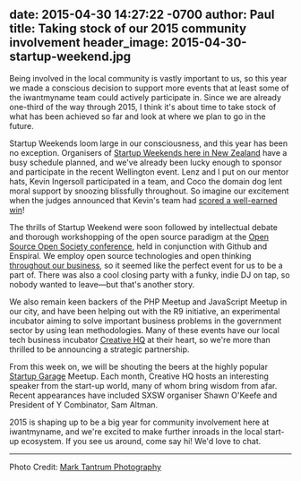 date: 2015-04-30 14:27:22 -0700
author: Paul
title: Taking stock of our 2015 community involvement
header_image: 2015-04-30-startup-weekend.jpg
----

<!-- excerpt -->

Being involved in the local community is vastly important to us, so this year we made a conscious decision to support more events that at least some of the iwantmyname team could actively participate in. Since we are already one-third of the way through 2015, I think it's about time to take stock of what has been achieved so far and look at where we plan to go in the future.

<!-- /excerpt -->

Startup Weekends loom large in our consciousness, and this year has been no exception. Organisers of [Startup Weekends here in New Zealand](http://www.startupweekend.co.nz/) have a busy schedule planned, and we've already been lucky enough to sponsor and participate in the recent Wellington event. Lenz and I put on our mentor hats, Kevin Ingersoll participated in a team, and Coco the domain dog lent moral support by snoozing blissfully throughout. So imagine our excitement when the judges announced that Kevin's team had [scored a well-earned win](https://twitter.com/iwantmynameNZ/status/587195037274005504)!

The thrills of Startup Weekend were soon followed by intellectual debate and thorough workshopping of the open source paradigm at the [Open Source Open Society conference](http://opensourceopensociety.com/), held in conjunction with Github and Enspiral. We employ open source technologies and open thinking [throughout our business](https://iwantmyname.com/blog/2015/03/does-open-source-contribute-to-a-more-open-society.html), so it seemed like the perfect event for us to be a part of. There was also a cool closing party with a funky, indie DJ on tap, so nobody wanted to leave—but that's another story.

We also remain keen backers of the PHP Meetup and JavaScript Meetup in our city, and have been helping out with the R9 initiative, an experimental incubator aiming to solve important business problems in the government sector by using lean methodologies. Many of these events have our local tech business incubator [Creative HQ](http://creativehq.co.nz/) at their heart, so we're more than thrilled to be announcing a strategic partnership.

From this week on, we will be shouting the beers at the highly popular [Startup Garage](http://www.meetup.com/StartupGarage/) Meetup. Each month, Creative HQ hosts an interesting speaker from the start-up world, many of whom bring wisdom from afar. Recent appearances have included SXSW organiser Shawn O'Keefe and President of Y Combinator, Sam Altman. 

2015 is shaping up to be a big year for community involvement here at iwantmyname, and we're excited to make further inroads in the local start-up ecosystem. If you see us around, come say hi! We'd love to chat. 

***

Photo Credit: [Mark Tantrum Photography](http://marktantrum.photoshelter.com/gallery-image/Startup-Weekend-Wellington-2015/G0000kh_BLuFtiHg/I0000cpYprJxO9W8/C00009qyVsLVsm0o)